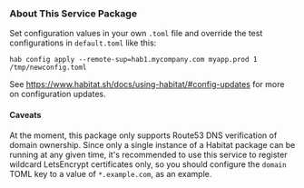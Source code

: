 ### About This Service Package
Set configuration values in your own `.toml` file and override the test
configurations in `default.toml` like this:
```
hab config apply --remote-sup=hab1.mycompany.com myapp.prod 1 /tmp/newconfig.toml
```
See https://www.habitat.sh/docs/using-habitat/#config-updates for more on
configuration updates.

#### Caveats
At the moment, this package only supports Route53 DNS verification of domain
ownership. Since only a single instance of a Habitat package can be running at
any given time, it's recommended to use this service to register wildcard
LetsEncrypt certificates only, so you should configure the `domain` TOML
key to a value of `*.example.com`, as an example.
